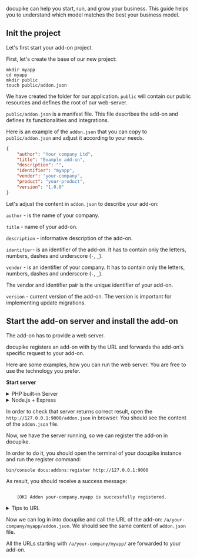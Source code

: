 
docupike can help you start, run, and grow your business. This guide helps you to understand which model matches the best your business model.

## Init the project

Let's first start your add-on project.

First, let's create the base of our new project:

```shell
mkdir myapp
cd myapp
mkdir public
touch public/addon.json
```

We have created the folder for our application. `public` will contain our public resources and defines the root of our web-server.

`public/addon.json` is a manifest file. This file describes the add-on and defines its functionalities and integrations.

Here is an example of the `addon.json` that you can copy to `public/addon.json` and adjust it according to your needs.

```json
{
    "author": "Your company Ltd",
    "title": "Example add-on",
    "description": "",
    "identifier": "myapp",
    "vendor": "your-company",
    "product": "your-product",
    "version": "1.0.0"
}
```

Let's adjust the content in `addon.json` to describe your add-on:

`author` - is the name of your company.

`title` - name of your add-on.

`description` - informative description of the add-on.

`identifier`- is an identifier of the add-on. It has to contain only the letters, numbers, dashes and underscore (`-`, `_`).

`vendor` - is an identifier of your company. It has to contain only the letters, numbers, dashes and underscore (`-`, `_`).

The vendor and identifier pair is the unique identifier of your add-on.

`version` - current version of the add-on. The version is important for implementing update migrations.

## Start the add-on server and install the add-on

The add-on has to provide a web server.

docupike registers an add-on with by the URL and forwards the add-on's specific request to your add-on.

Here are some examples, how you can run the web server. You are free to use the technology you prefer.

**Start server**

<details>
    <summary>PHP built-in Server</summary>

For development purpose, you can run the built-in PHP server using the following snippet

```shell
php -S 127.0.0.1:9000 -t public
```

</details>

<details>
    <summary>Node.js + Express</summary>

Init the node project:

```shell
touch package.json
touch index.js
```

Put the following content and adjust it with your information.

```json
{
    "name": "myapp",
    "version": "1.0.0",
    "description": "",
    "main": "index.js",
    "scripts": {
        "start": "node index.js"
    },
    "author": "",
    "license": "ISC",
    "dependencies": {
        "express": "^4.18.2"
    }
}
```

Install the node dependencies:

```shell
npm install
```

Put the following content to `index.js`.

```js
const express = require('express');
const app = express();
const port = 9000;
app.use(express.static('public'));
app.get('/*', (req, res) => {
    console.log({
        query: req.query,
        path: req.path,
        headers: req.headers,
    });
    res.send('Hello World!');
});

app.listen(port, '0.0.0.0', () => {
    console.log(`Example app listening on port ${port}`);
});
```

Start the server:

```shell
npm start
```

</details>

In order to check that server returns correct result, open the `http://127.0.0.1:9000/addon.json` in browser. You should see the content of the `addon.json` file.

Now, we have the server running, so we can register the add-on in docupike.

In order to do it, you should open the terminal of your docupike instance and run the register command:

```shell
bin/console docu:addons:register http://127.0.0.1:9000
```

As result, you should receive a success message:

```

    [OK] Addon your-company.myapp is successfully registered.

```

<details>
    <summary>Tips to URL</summary>

The URL depends on your configuration. If you use docker installation of docupike, you might connect to the host system using:

```shell
cd docker
./cli.sh app bin/console docu:addons:register http://host.docker.internal:9000
```

</details>

Now we can log in into docupike and call the URL of the add-on: `/a/your-company/myapp/addon.json`. We should see the same content of `addon.json` file.

All the URLs starting with `/a/your-company/myapp/` are forwarded to your add-on.

